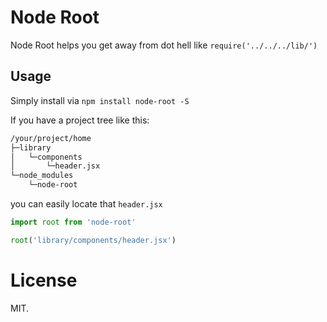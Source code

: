 # Node Root

Node Root helps you get away from dot hell like `require('../../../lib/')`

## Usage

Simply install via `npm install node-root -S`

If you have a project tree like this:

```bash
/your/project/home
├─library
│   └─components
│       └─header.jsx
└─node_modules
    └─node-root
```

you can easily locate that `header.jsx`

```javascript
import root from 'node-root'

root('library/components/header.jsx')
```

# License

MIT.